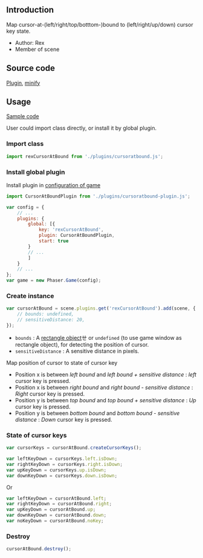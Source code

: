 ## Introduction

Map cursor-at-(left/right/top/botttom-)bound to (left/right/up/down) cursor key state.

- Author: Rex
- Member of scene

## Source code

[Plugin](https://github.com/rexrainbow/phaser3-rex-notes/blob/master/plugins/cursoratbound-plugin.js), [minify](https://github.com/rexrainbow/phaser3-rex-notes/blob/master/dist/rexcursoratboundplugin.min.js)

## Usage

[Sample code](https://github.com/rexrainbow/phaser3-rex-notes/tree/master/examples/cursor-at-bound)

User could import class directly, or install it by global plugin.

### Import class

```javascript
import rexCursorAtBound from './plugins/cursoratbound.js';
```

### Install global plugin

Install plugin in [configuration of game](game.md#configuration)

```javascript
import CursorAtBoundPlugin from './plugins/cursoratbound-plugin.js';

var config = {
    // ...
    plugins: {
        global: [{
            key: 'rexCursorAtBound',
            plugin: CursorAtBoundPlugin,
            start: true
        }
        // ...
        ]
    }
    // ...
};
var game = new Phaser.Game(config);
```

### Create instance

```javascript
var cursorAtBound = scene.plugins.get('rexCursorAtBound').add(scene, {
    // bounds: undefined,
    // sensitiveDistance: 20,
});
```

- `bounds` : A [rectangle object](geom-rectangle.md)ㄝ or `undefined` (to use game window as rectangle object), for detecting the position of cursor.
- `sensitiveDistance` : A sensitive distance in pixels.

Map position of cursor to state of cursor key

- Position x is between *left bound* and *left bound + sensitive distance* : *left* cursor key is pressed.
- Position x is between *right bound* and *right bound - sensitive distance* : *Right* cursor key is pressed.
- Position y is between *top bound* and *top bound + sensitive distance* : *Up* cursor key is pressed.
- Position y is between *bottom bound* and *bottom bound - sensitive distance* : *Down* cursor key is pressed.

### State of cursor keys

```javascript
var cursorKeys = cursorAtBound.createCursorKeys();

var leftKeyDown = cursorKeys.left.isDown;
var rightKeyDown = cursorKeys.right.isDown;
var upKeyDown = cursorKeys.up.isDown;
var downKeyDown = cursorKeys.down.isDown;
```

Or

```javascript
var leftKeyDown = cursorAtBound.left;
var rightKeyDown = cursorAtBound.right;
var upKeyDown = cursorAtBound.up;
var downKeyDown = cursorAtBound.down;
var noKeyDown = cursorAtBound.noKey;
```

### Destroy

```javascript
cursorAtBound.destroy();
```